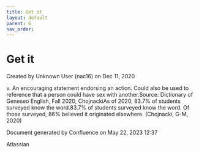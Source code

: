 ```yaml
---
title: Get it
layout: default
parent: G
nav_order:
---
```


# Get it

Created by  Unknown User (nac16) on Dec 11, 2020

v. An encouraging statement endorsing an action. Could also be used to reference that a person could have sex with another.Source: Dictionary of Geneseo English, Fall 2020, ChojnackiAs of 2020, 83.7% of students surveyed know the word.83.7% of students surveyed know the word. Of those surveyed, 86% believed it originated elsewhere. (Chojnacki, G-M, 2020)

Document generated by Confluence on May 22, 2023 12:37

Atlassian
